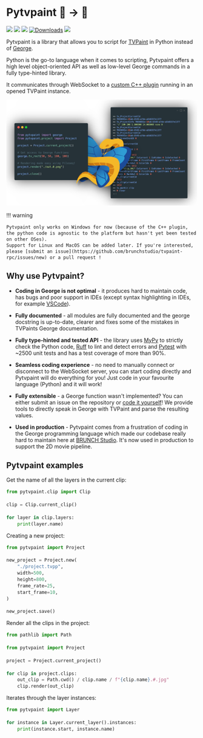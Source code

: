 # Pytvpaint 🐍 → 🦋

[![](https://img.shields.io/github/actions/workflow/status/brunchstudio/pytvpaint/docs-deploy.yml?label=docs)](https://brunchstudio.github.io/pytvpaint/)
[![](https://img.shields.io/github/license/brunchstudio/pytvpaint)](https://github.com/brunchstudio/pytvpaint/blob/main/LICENSE.md)
[![](https://img.shields.io/pypi/v/pytvpaint)](https://pypi.org/project/pytvpaint/)
[![Downloads](https://static.pepy.tech/badge/pytvpaint/month)](https://pepy.tech/project/pytvpaint)
[![](https://img.shields.io/pypi/pyversions/pytvpaint)](https://pypi.org/project/pytvpaint/)

Pytvpaint is a library that allows you to script for [TVPaint](https://www.tvpaint.com/) in Python instead of [George](https://www.tvpaint.com/doc/tvp11/index.php?id=lesson-advanced-functions-george-introduction).

Python is the go-to language when it comes to scripting, Pytvpaint offers a high level object-oriented API as well as low-level George commands in a fully type-hinted library.

It communicates through WebSocket to a [custom C++ plugin](https://github.com/brunchstudio/tvpaint-rpc) running in an opened TVPaint instance.

![](./assets/pytvpaint_code_banner.png)

!!! warning

    Pytvpaint only works on Windows for now (because of the C++ plugin, the python code is agnostic to the platform but hasn't yet been tested on other OSes).
    Support for Linux and MacOS can be added later. If you're interested, please [submit an issue](https://github.com/brunchstudio/tvpaint-rpc/issues/new) or a pull request !

## Why use Pytvpaint?

- **Coding in George is not optimal** - it produces hard to maintain code, has bugs and poor support in IDEs (except syntax highlighting in IDEs, for example [VSCode](https://marketplace.visualstudio.com/items?itemName=johhnry.vscode-george)).

- **Fully documented** - all modules are fully documented and the george docstring is up-to-date, clearer and fixes some of the mistakes in TVPaints George documentation.

- **Fully type-hinted and tested API** - the library uses [MyPy](https://mypy.readthedocs.io) to strictly check the Python code, [Ruff](https://docs.astral.sh/ruff/) to lint and detect errors and [Pytest](https://docs.pytest.org) with ~2500 unit tests and has a test coverage of more than 90%.

- **Seamless coding experience** - no need to manually connect or disconnect to the WebSocket server, you can start coding directly and Pytvpaint will do everything for you! Just code in your favourite language (Python) and it will work!

- **Fully extensible** - a George function wasn't implemented? You can either submit an issue on the repository or [code it yourself](./contributing/wrap_george.md)! We provide tools to directly speak in George with TVPaint and parse the resulting values.

- **Used in production** - Pytvpaint comes from a frustration of coding in the George programming language which made our codebase really hard to maintain here at [BRUNCH Studio](https://brunchstudio.tv/). It's now used in production to support the 2D movie pipeline.

## Pytvpaint examples

Get the name of all the layers in the current clip:

```python
from pytvpaint.clip import Clip

clip = Clip.current_clip()

for layer in clip.layers:
    print(layer.name)
```

Creating a new project:

```python
from pytvpaint import Project

new_project = Project.new(
    "./project.tvpp",
    width=500,
    height=800,
    frame_rate=25,
    start_frame=10,
)

new_project.save()
```

Render all the clips in the project:

```python
from pathlib import Path

from pytvpaint import Project

project = Project.current_project()

for clip in project.clips:
    out_clip = Path.cwd() / clip.name / f"{clip.name}.#.jpg"
    clip.render(out_clip)
```

Iterates through the layer instances:

```python
from pytvpaint import Layer

for instance in Layer.current_layer().instances:
    print(instance.start, instance.name)
```
